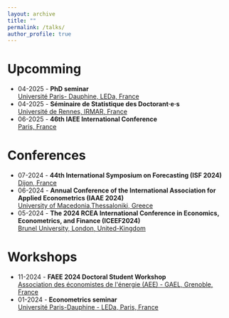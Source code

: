```yaml
---
layout: archive
title: ""
permalink: /talks/
author_profile: true
---
```

Upcomming 
======
 * 04-2025 -  **PhD seminar**\
   [Université Paris- Dauphine, LEDa, France](https://leda.dauphine.fr/fr/seminaire-externe/phd-presentation-workshop.html)
 * 04-2025 -  **Séminaire de Statistique des Doctorant·e·s**\
   [Université de Rennes, IRMAR, France](https://irmar.univ-rennes.fr/evenements/unveiling-frances-energy-conservation-policy-insights-2022-2023-energy-crisis)
 * 06-2025 -  **46th IAEE International Conference**\
   [Paris, France](https://iaee2025paris.org/)

   
Conferences
======
  * 07-2024 -  **44th International Symposium on Forecasting (ISF 2024)**\
   [Dijon, France](https://isf.forecasters.org/)
 * 06-2024 -  **Annual Conference of the International Association for Applied Econometrics (IAAE 2024)**\
   [University of Macedonia,Thessaloniki, Greece](https://easyconferences.eu/iaae2024/)
 * 05-2024 -  **The 2024 RCEA International Conference in Economics, Econometrics, and Finance (ICEEF2024)**\
   [Brunel University, London, United-Kingdom](https://www.rcea.world/events/forthcoming-events/the-2024-rcea-international-conference)

  

    
Workshops
======
* 11-2024 - **FAEE 2024 Doctoral Student Workshop**\
  [Association des économistes de l'énergie (AEE) - GAEL, Grenoble, France](https://www.faee.fr/fr/89/conf/351)
* 01-2024 -  **Econometrics seminar**\
  [Université Paris-Dauphine - LEDa, Paris, France](https://leda.dauphine.fr/fr/seminaire-externe/seminaires-thematiques.html)


